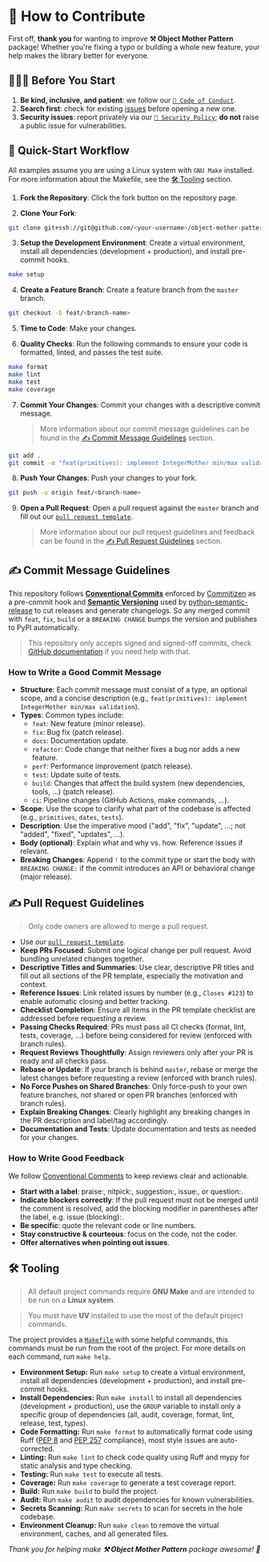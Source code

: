 # 🤝 How to Contribute

First off, **thank you** for wanting to improve **⚒️ Object Mother Pattern** package! Whether you're fixing a typo or building a whole new feature, your help makes the library better for everyone.

## 🏃🏻‍➡️ Before You Start

1. **Be kind, inclusive, and patient**: we follow our [`🧭 Code of Conduct`](https://github.com/adriamontoto/object-mother-pattern/blob/master/.github/CODE_OF_CONDUCT.md).
2. **Search first**: check for existing [issues](https://github.com/adriamontoto/object-mother-pattern/issues) before opening a new one.
3. **Security issues**: report privately via our [`🔐 Security Policy`](https://github.com/adriamontoto/object-mother-pattern/blob/master/.github/SECURITY.md); **do not** raise a public issue for vulnerabilities.

## 🚀 Quick-Start Workflow

All examples assume you are using a Linux system with `GNU Make` installed. For more information about the Makefile, see the [🛠️ Tooling](#tooling) section.

1. **Fork the Repository**: Click the fork button on the repository page.

2. **Clone Your Fork**:

```bash
git clone git+ssh://git@github.com/<your-username>/object-mother-pattern.git
```

3. **Setup the Development Environment**: Create a virtual environment, install all dependencies (development + production), and install pre-commit hooks.

```bash
make setup
```

4. **Create a Feature Branch**: Create a feature branch from the `master` branch.

```bash
git checkout -b feat/<branch-name>
```

5. **Time to Code**: Make your changes.

6. **Quality Checks**: Run the following commands to ensure your code is formatted, linted, and passes the test suite.

```bash
make format
make lint
make test
make coverage
```

7. **Commit Your Changes**: Commit your changes with a descriptive commit message.
   > More information about our commit message guidelines can be found in the [✍️ Commit Message Guidelines](#commit-message-guidelines) section.

```bash
git add .
git commit -m "feat(primitives): implement IntegerMother min/max validation" -S --signoff  # we only accept signed and signed-off commits
```

8. **Push Your Changes**: Push your changes to your fork.

```bash
git push -u origin feat/<branch-name>
```

9. **Open a Pull Request**: Open a pull request against the `master` branch and fill out our [`pull request template`](https://github.com/adriamontoto/object-mother-pattern/blob/master/.github/pull_request_template.md).
   > More information about our pull request guidelines and feedback can be found in the [✍️ Pull Request Guidelines](#pull-request-guidelines) section.

<a name="commit-message-guidelines"></a>

## ✍️ Commit Message Guidelines

This repository follows **[Conventional Commits](https://www.conventionalcommits.org)** enforced by [Commitizen](https://commitizen-tools.github.io) as a pre-commit hook and **[Semantic Versioning](https://semver.org)** used by [python-semantic-release](https://python-semantic-release.readthedocs.io) to cut releases and generate changelogs. So any merged commit with `feat`, `fix`, `build` or a `BREAKING CHANGE` bumps the version and publishes to PyPI automatically.

> This repository only accepts signed and signed-off commits, check [GitHub documentation](https://docs.github.com/en/authentication/managing-commit-signature-verification/signing-commits) if you need help with that.

### How to Write a Good Commit Message

- **Structure**: Each commit message must consist of a type, an optional scope, and a concise description (e.g., `feat(primitives): implement IntegerMother min/max validation`).
- **Types**: Common types include:
  - `feat`: New feature (minor release).
  - `fix`: Bug fix (patch release).
  - `docs`: Documentation update.
  - `refactor`: Code change that neither fixes a bug nor adds a new feature.
  - `perf`: Performance improvement (patch release).
  - `test`: Update suite of tests.
  - `build`: Changes that affect the build system (new dependencies, tools, ...) (patch release).
  - `ci`: Pipeline changes (GitHub Actions, make commands, ...).
- **Scope**: Use the scope to clarify what part of the codebase is affected (e.g., `primitives`, `dates`, `tests`).
- **Description**: Use the imperative mood ("add", "fix", "update", ...; not "added", "fixed", "updates", ...).
- **Body (optional)**: Explain what and why vs. how. Reference issues if relevant.
- **Breaking Changes**: Append `!` to the commit type or start the body with `BREAKING CHANGE:` if the commit introduces an API or behavioral change (major release).

<a name="pull-request-guidelines"></a>

## ✍️ Pull Request Guidelines

> Only code owners are allowed to merge a pull request.

- Use our [`pull request template`](https://github.com/adriamontoto/object-mother-pattern/blob/master/.github/pull_request_template.md).
- **Keep PRs Focused**: Submit one logical change per pull request. Avoid bundling unrelated changes together.
- **Descriptive Titles and Summaries**: Use clear, descriptive PR titles and fill out all sections of the PR template, especially the motivation and context.
- **Reference Issues**: Link related issues by number (e.g., `Closes #123`) to enable automatic closing and better tracking.
- **Checklist Completion**: Ensure all items in the PR template checklist are addressed before requesting a review.
- **Passing Checks Required**: PRs must pass all CI checks (format, lint, tests, coverage, ...) before being considered for review (enforced with branch rules).
- **Request Reviews Thoughtfully**: Assign reviewers only after your PR is ready and all checks pass.
- **Rebase or Update**: If your branch is behind `master`, rebase or merge the latest changes before requesting a review (enforced with branch rules).
- **No Force Pushes on Shared Branches**: Only force-push to your own feature branches, not shared or open PR branches (enforced with branch rules).
- **Explain Breaking Changes**: Clearly highlight any breaking changes in the PR description and label/tag accordingly.
- **Documentation and Tests**: Update documentation and tests as needed for your changes.

### How to Write Good Feedback

We follow [Conventional Comments](https://conventionalcomments.org) to keep reviews clear and actionable.

- **Start with a label**: praise:, nitpick:, suggestion:, issue:, or question:.
- **Indicate blockers correctly**: If the pull request must not be merged until the comment is resolved, add the blocking modifier in parentheses after the label, e.g. issue (blocking):.
- **Be specific**: quote the relevant code or line numbers.
- **Stay constructive & courteous**: focus on the code, not the coder.
- **Offer alternatives when pointing out issues**.

<a name="tooling"></a>

## 🛠️ Tooling

> All default project commands require **GNU Make** and are intended to be run on a **Linux system**.

> You must have **UV** installed to use the most of the default project commands.

The project provides a [`Makefile`](https://github.com/adriamontoto/object-mother-pattern/blob/master/Makefile) with some helpful commands, this commands must be run from the root of the project. For more details on each command, run `make help`.

- **Environment Setup:** Run `make setup` to create a virtual environment, install all dependencies (development + production), and install pre-commit hooks.
- **Install Dependencies:** Run `make install` to install all dependencies (development + production), use the `GROUP` variable to install only a specific group of dependencies (all, audit, coverage, format, lint, release, test, types).
- **Code Formatting:** Run `make format` to automatically format code using Ruff ([PEP 8](https://peps.python.org/pep-0008) and [PEP 257](https://peps.python.org/pep-0257) compliance), most style issues are auto-corrected.
- **Linting:** Run `make lint` to check code quality using Ruff and mypy for static analysis and type checking.
- **Testing:** Run `make test` to execute all tests.
- **Coverage:** Run `make coverage` to generate a test coverage report.
- **Build:** Run `make build` to build the project.
- **Audit:** Run `make audit` to audit dependencies for known vulnerabilities.
- **Secrets Scanning:** Run `make secrets` to scan for secrets in the hole codebase.
- **Environment Cleanup:** Run `make clean` to remove the virtual environment, caches, and all generated files.

_Thank you for helping make **⚒️ Object Mother Pattern** package awesome! 🌟_
